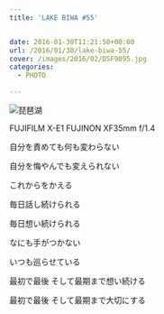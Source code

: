```yaml
---
title: 'LAKE BIWA #55'


date: 2016-01-30T11:21:50+00:00
url: /2016/01/30/lake-biwa-55/
cover: /images/2016/02/DSF9095.jpg
categories:
  - PHOTO

---
```

<!--more-->
![琵琶湖](/images/2016/02/DSF9109.jpg "琵琶湖")

FUJIFILM X-E1 FUJINON XF35mm f/1.4

自分を責めても何も変わらない

自分を悔やんでも変えられない

これからをかえる

毎日話し続けられる

毎日想い続けられる

なにも手がつかない

いつも巡らせている

最初で最後 そして最期まで想い続ける

最初で最後 そして最期まで大切にする
